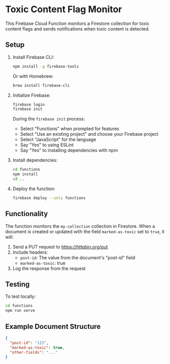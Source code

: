 # Toxic Content Flag Monitor

This Firebase Cloud Function monitors a Firestore collection for toxic content flags and sends notifications when toxic content is detected.

## Setup

1. Install Firebase CLI:
   ```bash
   npm install -g firebase-tools
   ```
   
   Or with Homebrew:
   ```bash
   brew install firebase-cli
   ```

2. Initialize Firebase:
   ```bash
   firebase login
   firebase init
   ```
   
   During the `firebase init` process:
   - Select "Functions" when prompted for features
   - Select "Use an existing project" and choose your Firebase project
   - Select "JavaScript" for the language
   - Say "Yes" to using ESLint
   - Say "Yes" to installing dependencies with npm

3. Install dependencies:
   ```bash
   cd functions
   npm install
   cd ..
   ```

4. Deploy the function:
   ```bash
   firebase deploy --only functions
   ```

## Functionality

The function monitors the `my-collection` collection in Firestore. When a document is created or updated with the field `marked-as-toxic` set to `true`, it will:

1. Send a PUT request to https://httpbin.org/put
2. Include headers:
   - `post-id`: The value from the document's "post-id" field
   - `marked-as-toxic`: true
3. Log the response from the request

## Testing

To test locally:
```bash
cd functions
npm run serve
```

## Example Document Structure

```json
{
  "post-id": "123",
  "marked-as-toxic": true,
  "other-fields": "..."
}
``` 